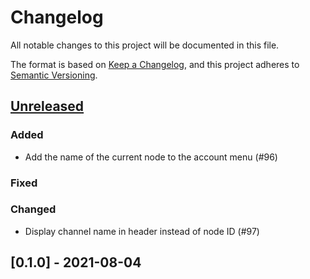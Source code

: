 # Changelog

All notable changes to this project will be documented in this file.

The format is based on [Keep a Changelog](https://keepachangelog.com/en/1.0.0/),
and this project adheres to [Semantic Versioning](https://semver.org/spec/v2.0.0.html).

## [Unreleased]

### Added

-   Add the name of the current node to the account menu (#96)

### Fixed

### Changed

-   Display channel name in header instead of node ID (#97)

## [0.1.0] - 2021-08-04

[unreleased]: https://github.com/owkin/connect-frontend/compare/0.1.0...HEAD
